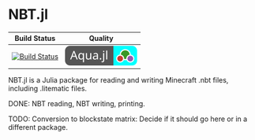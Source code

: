 # NBT.jl

| **Build Status**                        | **Quality**                     |
|:---------------------------------------:|:-------------------------------:|
| [![Build Status][build-img]][build-url] | [![Aqua QA][aqua-img]][aqua-url]|

NBT.jl is a Julia package for reading and writing Minecraft .nbt files, including .litematic files.

DONE: NBT reading, NBT writing, printing.

TODO: Conversion to blockstate matrix: Decide if it should go here or in a different package.

[build-img]: https://github.com/lntricate1/NBT.jl/actions/workflows/ci_unit.yml/badge.svg
[build-url]: https://github.com/lntricate1/NBT.jl/actions/workflows/ci_unit.yml

[aqua-img]: https://raw.githubusercontent.com/JuliaTesting/Aqua.jl/master/badge.svg
[aqua-url]: https://github.com/JuliaTesting/Aqua.jl
